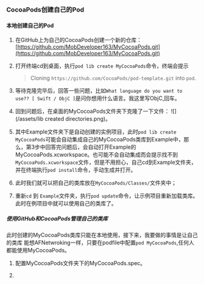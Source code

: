 ### CocoaPods创建自己的Pod

#### 本地创建自己的Pod

1. 在GitHub上为自己的CocoaPods创建一个新的仓库：[https://github.com/MobDeveloper163/MyCocoaPods.git](https://github.com/MobDeveloper163/MyCocoaPods.git)
	 

2. 打开终端cd到桌面，执行`pod lib create MyCocoaPods`命令，终端会提示
   >Cloning `https://github.com/CocoaPods/pod-template.git` into `pod`.
  
3. 等待克隆完毕后，回答一些问题，比如`What language do you want to use?? [ Swift / ObjC ]`是问你想用什么语言。我这里写ObjC,回车。

4. 回到问题后，在桌面的MyCocoaPods文件夹下克隆了一下文件：
   ![](/assets/lib created directories.png)。

5. 其中Example文件夹下是自动创建的实例项目，此时`pod lib create MyCocoaPods`可能会自动集成自己的MyCocoaPods类库到Example中，那么，第3步中回答完问题后，会自动打开Example的MyCocoaPods.xcworkspace。也可能不会自动集成而会提示找不到`MyCocoaPods.xcworkspace`文件，但是不用担心，自己cd到Example文件夹，并在终端执行`pod install`命令，手动生成并打开。

6. 此时我们就可以把自己的类库放在`MyCocoaPods/Classes/`文件夹中；

7. 重新`cd` 到 `Example`文件夹，执行`pod update`命令，让示例项目重新加载类库。此时在例项目中就可以使用自己的类库了。

##### 使用GitHub和CocoaPods管理自己的类库

   此时创建的MyCocoaPods类库只能在本地使用，接下来，我要做的事情是让自己的类库  能想AFNetwroking一样，只要在podfile中配置`pod MyCocoaPods`,任何人都能使用MyCocoaPods。


1. 配置MyCocoaPods文件夹下的MyCocoaPods.spec。

2.










